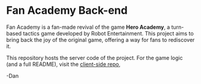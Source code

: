 # Fan Academy Back-end

Fan Academy is a fan-made revival of the game **Hero Academy**, a turn-based tactics game developed by Robot Entertainment. This project aims to bring back the joy of the original game, offering a way for fans to rediscover it.

This repository hosts the server code of the project. For the game logic (and a full README), visit the [client-side repo](https://github.com/Dan-DH/fan-academy),

-Dan
